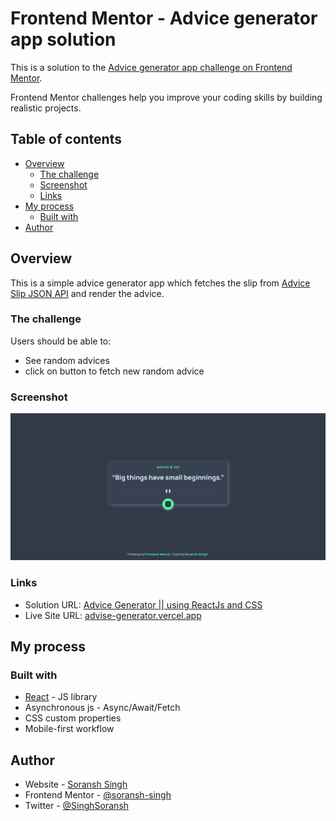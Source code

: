 # Frontend Mentor - Advice generator app solution

This is a solution to the [Advice generator app challenge on Frontend Mentor](https://www.frontendmentor.io/challenges/advice-generator-app-QdUG-13db).

 Frontend Mentor challenges help you improve your coding skills by building realistic projects.

## Table of contents

- [Overview](#overview)
  - [The challenge](#the-challenge)
  - [Screenshot](#screenshot)
  - [Links](#links)
- [My process](#my-process)
  - [Built with](#built-with)
- [Author](#author)


## Overview

This is a simple advice generator app which fetches the slip from [Advice Slip JSON API](https://api.adviceslip.com/)
and render the advice.

### The challenge

Users should be able to:

- See random advices
- click on button to fetch new random advice

### Screenshot

![](./advise-generator.png)


### Links

- Solution URL: [Advice Generator || using ReactJs and CSS](https://www.frontendmentor.io/solutions/advice-generator-using-reactjs-and-css-fDdryjMNC)
- Live Site URL: [advise-generator.vercel.app](https://advise-generator.vercel.app/)

## My process

### Built with

- [React](https://reactjs.org/) - JS library
- Asynchronous js - Async/Await/Fetch
- CSS custom properties
- Mobile-first workflow

## Author

- Website - [Soransh Singh](https://soransh-singh.github.io/)
- Frontend Mentor - [@soransh-singh](https://www.frontendmentor.io/profile/soransh-singh)
- Twitter - [@SinghSoransh](https://twitter.com/SinghSoransh)
